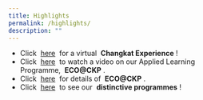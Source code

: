 ```yaml
---
title: Highlights
permalink: /highlights/
description: ""
---
```

* Click  [here](https://go.gov.sg/schooltour2021)  for a virtual  **Changkat Experience** !  
* Click  [here](https://www.youtube.com/watch?v=AoP6IrzAvic&feature=youtu.be)  to watch a video on our Applied Learning Programme,  **ECO@CKP** .  
* Click  [here](https://changkatpri.moe.edu.sg/curriculum/applied-learning-programme-alp)  for details of  **ECO@CKP** .  
* Click  [here](https://go.gov.sg/ckpsprogrammes)  to see our  **distinctive programmes** !